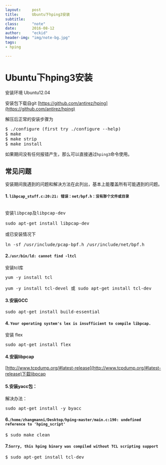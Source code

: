 ```yaml
---
layout:     post
title:      Ubuntu下hping3安装
subtitle:   
class:		"note"
date:       2016-08-12
author:     "eckid"
header-img: "img/note-bg.jpg"
tags:
- hping

---
```

# Ubuntu下hping3安装

安装环境 Ubuntu12.04

安装包下载自git  [https://github.com/antirez/hping](https://github.com/antirez/hping)

解压后正常的安装步骤为

<pre>
$ ./configure (first try ./configure --help)
$ make
$ make strip
$ make install
</pre>

如果期间没有任何报错产生，那么可以直接通过`hping3`命令使用。


## 常见问题

安装期间我遇到的问题和解决方法在此列出，基本上能覆盖所有可能遇到的问题。

#### 1. `libpcap_stuff.c:20:21: 错误：net/bpf.h：没有那个文件或目录`

<pre>

安装libpcap及libpcap-dev

sudo apt-get install libpcap-dev

或已安装情况下

ln -sf /usr/include/pcap-bpf.h /usr/include/net/bpf.h
</pre>

#### 2.`/usr/bin/ld: cannot find -ltcl`

安装tcl库

<pre>
yum -y install tcl       

yum -y install tcl-devel 或 sudo apt-get install tcl-dev
</pre>
#### 3.安装GCC

<pre>
sudo apt-get install build-essential
</pre>

#### 4. `Your operating system's lex is insufficient to compile libpcap. `

安装 flex

<pre>sudo apt-get install flex</pre>

#### 4.安装libpcap
[http://www.tcpdump.org/#latest-release](http://www.tcpdump.org/#latest-release)下载libpcap



#### 5.安装yacc包：

解决办法：
 
<pre>sudo apt-get install -y byacc</pre>

#### 6.`/home/zhangmanni/Desktop/hping-master/main.c:190: undefined reference to 'hping_script'`

<pre>$ sudo make clean</pre>

#### 7.`Sorry, this hping binary was compiled without TCL scripting support`

<pre>$ sudo apt-get install tcl-dev</pre>
